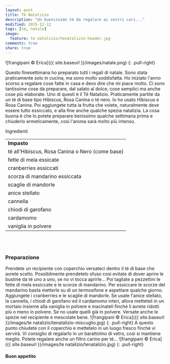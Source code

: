 ```yaml
---
layout: post
title: Té Natalizio
description: "Un buonissimo té da regalare ai vostri cari..."
modified: 2015-12-12
tags: [té, natale]
image:
  feature: te natalizio/tenatalizio-header.jpg
comments: true
share: true
---
```


![frangipani © Erica]({{ site.baseurl }}/images/natale.png)
{: .pull-right}

Questo finesettimana ho preparato tutti i regali di natale. Sono stata praticamente solo in cucina, ma sono molto soddisfatta. Ho iniziato l'anno scorso a regalare cose fatte in casa e devo dire che mi piace molto. Ci sono tantissime cose da preparare, dal salato al dolce, cose semplici ma anche cose più elaborate. Uno di questi è il Té Natalizio. Praticamente partite da un té di base tipo Hibiscus, Rosa Canina o té nero. Io ho usato Hibiscus e Rosa Canina. Poi aggiungete tutta la frutta che volete, naturalmente deve essere tutto essiccato, e alla fine anche qualche spezia natalizia. La cosa buona è che lo potete preparare benissimo qualche settimana prima e chiuderlo ermeticamente, così l'aroma sarà molto più intenso.


<div class="ingredients">
  <div class="ingredients-title">Ingredienti</div>
  <table>
    <tbody>
      <tr>
        <td colspan="2"><b>Impasto</b></td>
      </tr>
      <tr>
        <td>té all'Hibiscus, Rosa Canina o Nero (come base)</td>
      </tr>
      <tr>
        <td>fette di mela essicate</td>
      </tr>
      <tr>
        <td>cranberries essiccati</td>
      </tr>
      <tr>
        <td>scorza di mandarino essiccata</td>
      </tr>
      <tr>
        <td>scaglie di mandorle</td>
      </tr>
      <tr>
        <td>anice stellato</td>
      </tr>
      <tr>
        <td>cannella</td>
      </tr>
      <tr>
        <td>chiodi di garofano</td>
      </tr>
      <tr>
        <td>cardamomo</td>
      </tr>
      <tr>
        <td>vaniglia in polvere</td>    
      </tr>
    </tbody>
  </table>
  <br></br>
</div>


<h3>
  <font color="grey">
    <i class="icon-cogs"></i>
  </font> Preparazione
</h3>

Prendete un recipiente con coperchio versateci dentro il té di base che avrete scelto. Possibilmente prendetelo sfuso così evitate di dover aprire le bustine da té uno a uno, se no vi tocca aprirle... Poi tagliate a pezzettini le fette di mela essiccate e le scorze di mandarino. Per essiccare le scorze del mandarino basta metterle su di un termosifone e aspettare qualche giorno. Aggiungete i cranberries e le scaglie di mandorle. Se usate l'anice stellato, la cannella, i chiodi di garofano ed il cardamomo interi, allora metteteli in un mortaio insieme alla vaniglia in polvere e macinateli finché li avrete ridotti più o meno in polvere. Se no usate quelli già in polvere. Versate anche le spezie nel recipiente e mescolate bene.
![frangipani © Erica]({{ site.baseurl }}/images/te natalizio/tenatalizio-miscuglio.jpg)
{: .pull-right}
A questo punto chiudete con il coperchio e mettetelo in un luogo fresco finché vi servirà. Vi consiglio di regalarlo in un barattolino di vetro, così si mantiene meglio. Potete regalare anche un filtro carino per té...
![frangipani © Erica]({{ site.baseurl }}/images/te natalizio/tenatalizio.jpg)
{: .pull-right}

<h4>Buon appetito
  <font color="red">
    <i class="icon-smile"></i>
  </font>
</h4>
